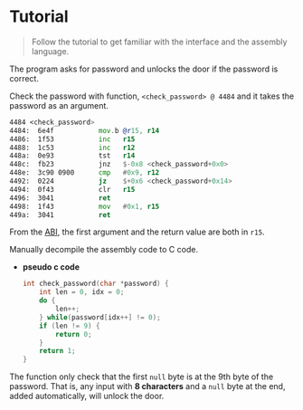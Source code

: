# Tutorial
> Follow the tutorial to get familiar with the interface and the assembly language.

The program asks for password and unlocks the door if the password is correct.

Check the password with function, `<check_password> @ 4484` and it takes the password as an argument.

```asm
4484 <check_password>
4484:  6e4f           mov.b	@r15, r14
4486:  1f53           inc	r15
4488:  1c53           inc	r12
448a:  0e93           tst	r14
448c:  fb23           jnz	$-0x8 <check_password+0x0>
448e:  3c90 0900      cmp	#0x9, r12
4492:  0224           jz	$+0x6 <check_password+0x14>
4494:  0f43           clr	r15
4496:  3041           ret
4498:  1f43           mov	#0x1, r15
449a:  3041           ret
```

From the [ABI](https://www.ti.com/lit/an/slaa534a/slaa534a.pdf), the first argument and the return value are both in `r15`.

Manually decompile the assembly code to C code.
- **pseudo c code**
    ```c
    int check_password(char *password) {
        int len = 0, idx = 0;
        do {
            len++;
        } while(password[idx++] != 0);
        if (len != 9) {
            return 0;
        }
        return 1;
    }
    ```

The function only check that the first `null` byte is at the 9th byte of the password.
That is, any input with **8 characters** and a `null` byte at the end, added automatically, will unlock the door.

<!-- solution: {'level_id': 1, 'input': '4141414141414141;'} -->

